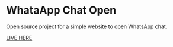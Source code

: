 # WhataApp Chat Open

Open source project for a simple website to open WhatsApp chat.

[LIVE HERE](https://traue.com.br/open-wa)